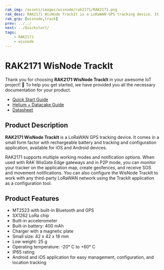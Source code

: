 ```yaml
---
rak_img: /assets/images/wisnode/rak2171/RAK2171.png
rak_desc: RAK2171 WisNode TrackIt is a LoRaWAN GPS tracking device. It comes in a small form factor with rechargeable battery and tracking and configuration application, available for iOS and Android devices.
rak_grp: [wisnode,track]
prev: ../../
next: ../Quickstart/
tags:
    - RAK2171
    - wisnode
---
```


# RAK2171 WisNode TrackIt

Thank you for choosing **RAK2171 WisNode TrackIt** in your awesome IoT project! 🎉 To help you get started, we have provided you all the necessary documentation for your product.

* [Quick Start Guide](../Quickstart/)
* [Helium + Datacake Guide](../Helium-Datacake/)
* [Datasheet](../Datasheet/)

## Product Description

**RAK2171 WisNode TrackIt** is a LoRaWAN GPS tracking device. It comes in a small form factor with rechargeable battery and tracking and configuration application, available for iOS and Android devices.

RAK2171 supports multiple working modes and notification options. When used with RAK WisGate Edge gateways and in P2P mode, you can monitor your tracker on the application map, create geofences, and receive SOS and movement notifications. You can also configure the WisNode TrackIt to work with any third-party LoRaWAN network using the TrackIt application as a configuration tool.

## Product Features

- MT2523 with built-in Bluetooth and GPS
- SX1262 LoRa chip
- Built-in accelerometer
- Built-in battery: 400&nbsp;mAh
- Charger with a magnetic plate
- Small size: 42 x 42 x 18&nbsp;mm
- Low weight: 25&nbsp;g
- Operating temperature: -20°&nbsp;C to +60°&nbsp;C
- IP65 rating
- Android and iOS application for easy management, configuration, and location tracking
